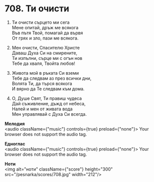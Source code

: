 # 708. Ти очисти

1. Ти очисти сърцето ми сега  
Мене опитай, дръж ме всякога  
Във пътя Твой, помагай да вървя  
От грях и зло, пази ме всякога.  

2. Мен очисти, Спасителю Христе  
Даваш Духа Си на смирените,  
Ти изпълни, сърце ми с огън нов  
Тебе да хваля, Твойта любов!

3. Живота мой в ръката Си вземи  
Тебе да следвам аз през всички дни,  
Волята Ти, да търся всякога  
И вярно да Те следвам към дома.  

4. О, Душе Свят, Ти правиш чудеса  
Дай съживление, дъжд от небеса,  
Налей и мен от живата вода  
Мен управлявай с Духа Си всегда.

**Мелодия**  
<audio className={"music"} controls={true} preload={"none"}>
    <source src="/pesnarka/mp3/708.mp3" type="audio/mpeg"/>
    Your browser does not support the audio tag.
</audio>

**Едноглас**  
<audio className={"music"} controls={true} preload={"none"}>
    <source src="/pesnarka/transp/708.mp3" type="audio/mpeg"/>
    Your browser does not support the audio tag.
</audio>

**Ноти**  
<img alt="ноти" className={"score"} height="300" src="/pesnarka/scores/708.jpg" width="212"/>
